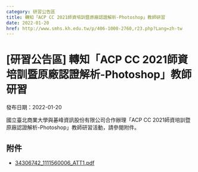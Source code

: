 ```yaml
---
category: 研習公告區
title: 轉知「ACP CC 2021師資培訓暨原廠認證解析-Photoshop」教師研習
date: 2022-01-20
href: http://www.smhs.kh.edu.tw/p/406-1000-2760,r23.php?Lang=zh-tw
---
```


# [研習公告區] 轉知「ACP CC 2021師資培訓暨原廠認證解析-Photoshop」教師研習

發布日期：2022-01-20

<div><div></div><div>國立臺北商業大學與碁峰資訊股份有限公司合作辦理「ACP CC 2021師資培訓暨原廠認證解析-Photoshop」教師研習活動，請參閱附件。</div></div>

## 附件

- [34306742_1111560006_ATT1.pdf](https://www.smhs.kh.edu.tw/var/file/0/1000/attach/44/pta_2419_2119086_55922.pdf)
